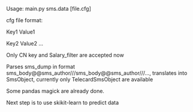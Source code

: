 Usage: main.py sms.data [file.cfg]

cfg file format:

Key1 Value1

Key2 Value2
...

Only CN key and Salary_filter are accepted now

Parses sms_dump in format sms_body@@sms_author///sms_body@@sms_author///..., translates into SmsObject, 
currently only TelecardSmsObject are available

Some pandas magick are already done.

Next step is to use skikit-learn to predict data
